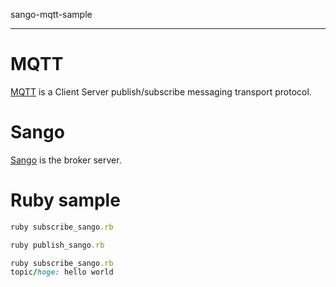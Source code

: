sango-mqtt-sample

--------------------------------

# MQTT

[MQTT](http://docs.oasis-open.org/mqtt/mqtt/v3.1.1/mqtt-v3.1.1.html) is a Client Server publish/subscribe messaging transport protocol.

# Sango

[Sango](https://sango.shiguredo.jp/) is the broker server.

# Ruby sample

```ruby
ruby subscribe_sango.rb
```

```ruby
ruby publish_sango.rb
```

```ruby
ruby subscribe_sango.rb
topic/hoge: hello world
```
